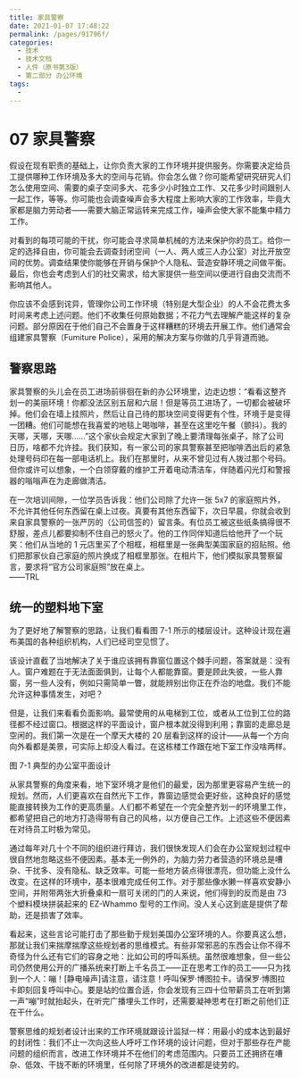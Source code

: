 ```yaml
---
title: 家具警察
date: 2021-01-07 17:48:22
permalink: /pages/91796f/
categories:
  - 技术
  - 技术文档
  - 人件（原书第3版）
  - 第二部分 办公环境
tags:
  - 
---
```

# 07 家具警察

假设在现有职责的基础上，让你负责大家的工作环境并提供服务。你需要决定给员工提供哪种工作环境及多大的空间与花销。你会怎么做？你可能希望研究研究人们怎么使用空间、需要的桌子空间多大、花多少小时独立工作、又花多少时间跟别人一起工作，等等。你可能也会调查噪声会多大程度上影响大家的工作效率，毕竟大家都是脑力劳动者——需要大脑正常运转来完成工作，噪声会使大家不能集中精力工作。

对看到的每项可能的干扰，你可能会寻求简单机械的方法来保护你的员工。给你一定的选择自由，你可能会去调查封闭空间（一人、两人或三人办公室）对比开放空间的优势。调查结果使你能够在开销与保护个人隐私、营造安静环境之间做平衡。最后，你也会考虑到人们的社交需求，给大家提供一些空间以便进行自由交流而不影响其他人。

你应该不会感到诧异，管理你公司工作环境（特别是大型企业）的人不会花费太多时间来考虑上述问题。他们不收集任何原始数据；不花力气去理解产能这样的复杂问题。部分原因在于他们自己不会置身于这样糟糕的环境去开展工作。他们通常会组建家具警察（Fumiture Police），采用的解决方案与你做的几乎背道而驰。

## 警察思路

家具警察的头儿会在员工进场前徘徊在新的办公环境里，边走边想：“看看这整齐划一的美丽环境！你都没法区别五层和六层！但是等员工进场了，一切都会被破坏掉。他们会在墙上挂照片，然后让自己待的那块空间变得更有个性，环境于是变得一团糟。他们可能想在我喜爱的地毯上喝咖啡，甚至在这里吃午餐（颤抖）。我的天哪，天哪，天哪……”这个家伙会规定大家到了晚上要清理每张桌子，除了公司日历，啥都不允许挂。我们获知，有一家公司的家具警察甚至把咖啡洒出后的紧急处理号码印在每一部电话机上。我们在那里时，从来不曾见过有人拨过那个号码。但你或许可以想象，一个白领穿戴的维护工开着电动清洁车，伴随着闪光灯和警报器的嗡嗡声在为走廊做清洁。

在一次培训间隙，一位学员告诉我：他们公司除了允许一张 5x7 的家庭照片外，不允许其他任何东西留在桌上过夜。真要有其他东西留下，次日早晨，你就会收到来自家具警察的一张严厉的（公司信签的）留言条。有位员工被这些纸条搞得很不舒服，差点儿都要抑制不住自己的怒火了。他的工作同伴知道后给他开了一个玩笑：他们从当地的 1 元店里买了个相框，相框里是一张典型美国家庭的招贴照。他们把那家伙自己家庭的照片换成了相框里那张。在相片下，他们模拟家具警察留言，要求将“官方公司家庭照”放在桌上。  
——TRL

## 统一的塑料地下室

为了更好地了解警察的思路，让我们看看图 7-1 所示的楼层设计。这种设计现在遍布美国的各种组织机构，人们已经司空见惯了。

该设计直截了当地解决了关于谁应该拥有靠窗位置这个棘手问题，答案就是：没有人。窗户难题在于无法面面俱到，让每个人都能靠窗。要是顾此失彼，一些人靠窗，另一些人没有，例如只需简单一瞥，就能辨别出你正在乔治的地盘。我们不能允许这种事情发生，对吧？

但是，让我们来看看负面影响。最常使用的从电梯到工位，或者从工位到工位的路径都不经过窗口。根据这样的平面设计，窗户根本就没得到利用；靠窗的走廊总是空闲的。我们第一次是在一个摩天大楼的 20 层看到这样的设计——从每一个方向向外看都是美景，可实际上却没人看过。在这栋楼工作跟在地下室工作没啥两样。

图 7-1 典型的办公室平面设计

从家具警察的角度来看，地下室环境才是他们的最爱，因为那里更容易产生统一的规划。然而，人们更喜欢在自然光下工作，靠窗边感觉会更好些，这种良好的感觉能直接转换为工作的更高质量。人们都不希望在一个完全整齐划一的环境里工作，都希望把自己的地方打造得带有自己的风格，以方便自己工作。上述这些不便因素在对待员工时极为常见。

通过每年对几十个不同的组织进行拜访，我们很快发现人们会在办公室规划过程中很自然地忽略这些不便因素。基本无一例外的，为脑力劳力者营造的环境总是嘈杂、干扰多、没有隐私、缺乏效率。可能一些地方装点得很漂亮，但功能上没什么改变。在这样的环境中，基本很难完成任何工作。对于那些像水獭一样喜欢安静小空间，并附带两张大折叠桌和一扇可关闭的门的人来说，他们得到的反而是由 73 个塑料模块拼装起来的 EZ-Whammo 型号的工作间。没人关心这到底是提供了帮助，还是损害了效率。

看起来，这些言论可能打击了那些勤于规划美国办公室环境的人。你要真这么想，那就让我们来揣摩揣摩这些规划者的思维模式。有些非常邪恶的东西会让你不得不奇怪为什么还有它们的容身之地：比如公司的呼叫系统。虽然很难想象，但一些公司仍然使用公开的广播系统来打断上千名员工——正在思考工作的员工——只为找到一个人：嘣！[静电噪声]请注意，请注意！呼叫保罗·博图拉卡。请保罗·博图拉卡即刻回复呼叫中心。要是站的位置合适，你会发现有三四十位带薪员工在听到第一声“嘣”时就抬起头，在听完广播埋头工作时，还需要凝神思考在打断之前他们正在干什么。

警察思维的规划者设计出来的工作环境就跟设计监狱一样：用最小的成本达到最好的封闭性：我们不止一次向这些人呼吁工作环境的设计问题，但对于那些存在产能问题的组织而言，改进工作环境并不在他们的考虑范围内。只要员工还拥挤在嘈杂、低效、干拢不断的环境里，任何除了环境外的改进都是徒劳的。
